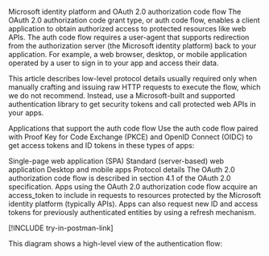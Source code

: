 Microsoft identity platform and OAuth 2.0 authorization code flow
The OAuth 2.0 authorization code grant type, or auth code flow, enables a client application to obtain authorized access to protected resources like web APIs. The auth code flow requires a user-agent that supports redirection from the authorization server (the Microsoft identity platform) back to your application. For example, a web browser, desktop, or mobile application operated by a user to sign in to your app and access their data.

This article describes low-level protocol details usually required only when manually crafting and issuing raw HTTP requests to execute the flow, which we do not recommend. Instead, use a Microsoft-built and supported authentication library to get security tokens and call protected web APIs in your apps.

Applications that support the auth code flow
Use the auth code flow paired with Proof Key for Code Exchange (PKCE) and OpenID Connect (OIDC) to get access tokens and ID tokens in these types of apps:

Single-page web application (SPA)
Standard (server-based) web application
Desktop and mobile apps
Protocol details
The OAuth 2.0 authorization code flow is described in section 4.1 of the OAuth 2.0 specification. Apps using the OAuth 2.0 authorization code flow acquire an access_token to include in requests to resources protected by the Microsoft identity platform (typically APIs). Apps can also request new ID and access tokens for previously authenticated entities by using a refresh mechanism.

[!INCLUDE try-in-postman-link]

This diagram shows a high-level view of the authentication flow: